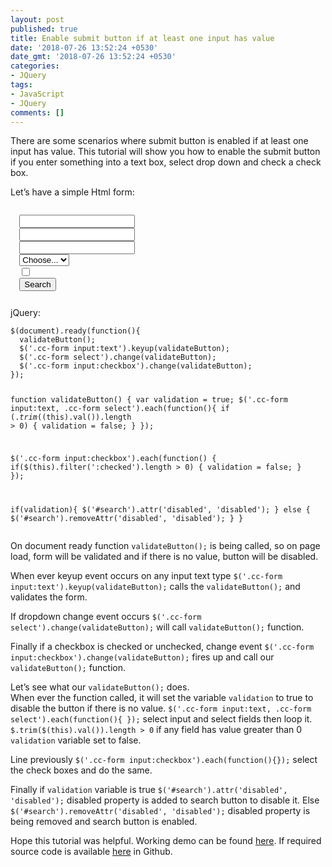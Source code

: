 ```yaml
---
layout: post
published: true
title: Enable submit button if at least one input has value
date: '2018-07-26 13:52:24 +0530'
date_gmt: '2018-07-26 13:52:24 +0530'
categories:
- JQuery
tags:
- JavaScript
- JQuery
comments: []
---
```

<p><!-- wp:paragraph --></p>
<p>There are some scenarios where submit button is enabled if at least one input has value. This tutorial will show you how to enable the submit button if you enter something into a text box, select drop down and check a check box.</p>
<p><!-- /wp:paragraph --></p>
<p><!-- wp:paragraph --></p>
<p>Let&rsquo;s have a simple Html form:</p>
<p><!-- /wp:paragraph --></p>
<p><!-- wp:code --></p>
<pre class="wp-block-code"><code><form class="cc-form">
  <input type="email" id="email" class="email" name="email">
  <input type="text" id="name" class="name" name="name">
  <input type="text" id="city" class="city" name="city">
  <select name="dropdown" id="dropdown" class="dropdown">
    <option value="" selected>Choose...</option>
    <option value="1">...</option>
  </select>
  <input name="checkbox" type="checkbox" value="true">
  <button type="submit" id="search">Search</button>
</form></code></pre>
<p><!-- /wp:code --></p>
<p><!-- wp:paragraph --></p>
<p>jQuery:</p>
<p><!-- /wp:paragraph --></p>
<p><!-- wp:code --></p>
<pre class="wp-block-code"><code>$(document).ready(function(){
  validateButton();
  $('.cc-form input:text').keyup(validateButton);
  $('.cc-form select').change(validateButton);
  $('.cc-form input:checkbox').change(validateButton);
});

function validateButton() {
  var validation = true;
  $('.cc-form input:text, .cc-form select').each(function(){
    if ($.trim($(this).val()).length > 0) {
      validation = false;
    }
  });

  $('.cc-form input:checkbox').each(function() {
    if($(this).filter(':checked').length > 0) {
      validation = false;
    }
  });

  if(validation){
    $('#search').attr('disabled', 'disabled');
  } else {
    $('#search').removeAttr('disabled', 'disabled');
  }
}</code></pre>
<p><!-- /wp:code --></p>
<p><!-- wp:paragraph --></p>
<p>On document ready function <code>validateButton();</code> is being called, so on page load, form will be validated and if there is no value, button will be disabled.</p>
<p><!-- /wp:paragraph --></p>
<p><!-- wp:paragraph --></p>
<p>When ever keyup event occurs on any input text type <code>$('.cc-form input:text').keyup(validateButton);</code> calls the <code>validateButton();</code> and validates the form.</p>
<p><!-- /wp:paragraph --></p>
<p><!-- wp:paragraph --></p>
<p>If dropdown change event occurs <code>$('.cc-form select').change(validateButton);</code> will call <code>validateButton();</code> function.</p>
<p><!-- /wp:paragraph --></p>
<p><!-- wp:paragraph --></p>
<p>Finally if a checkbox is checked or unchecked, change event <code>$('.cc-form input:checkbox').change(validateButton);</code> fires up and call our <code>validateButton();</code> function.</p>
<p><!-- /wp:paragraph --></p>
<p><!-- wp:paragraph --></p>
<p>Let&rsquo;s see what our <code>validateButton();</code> does.<br>When ever the function called, it will set the variable <code>validation</code> to true to disable the button if there is no value. <code>$('.cc-form input:text, .cc-form select').each(function(){ });</code> select input and select fields then loop it. <code>$.trim($(this).val()).length > 0</code> if any field has value greater than 0 <code>validation</code> variable set to false.</p>
<p><!-- /wp:paragraph --></p>
<p><!-- wp:paragraph --></p>
<p>Line previously <code>$('.cc-form input:checkbox').each(function(){});</code> select the check boxes and do the same.</p>
<p><!-- /wp:paragraph --></p>
<p><!-- wp:paragraph --></p>
<p>Finally if <code>validation</code> variable is true <code>$('#search').attr('disabled', 'disabled');</code> disabled property is added to search button to disable it. Else <code>$('#search').removeAttr('disabled', 'disabled');</code> disabled property is being removed and search button is enabled.</p>
<p><!-- /wp:paragraph --></p>
<p><!-- wp:paragraph --></p>
<p>Hope this tutorial was helpful. Working demo can be found <a href="https://vinothvkr.github.io/demo/js-submitbutton/">here</a>. If required source code is available <a href="https://github.com/vinothvkr/demo/blob/master/js-submitbutton/index.html">here</a> in Github.</p>
<p><!-- /wp:paragraph --></p>

